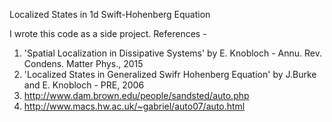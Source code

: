 Localized States in 1d Swift-Hohenberg Equation

I wrote this code as a side project. 
References -
1. 'Spatial Localization in Dissipative Systems' by E. Knobloch - Annu. Rev. Condens. Matter Phys., 2015
2. 'Localized States in Generalized Swifr Hohenberg Equation' by J.Burke and E. Knobloch - PRE, 2006 
3. http://www.dam.brown.edu/people/sandsted/auto.php
4. http://www.macs.hw.ac.uk/~gabriel/auto07/auto.html

